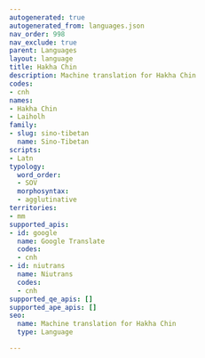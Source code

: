 ```yaml
---
autogenerated: true
autogenerated_from: languages.json
nav_order: 998
nav_exclude: true
parent: Languages
layout: language
title: Hakha Chin
description: Machine translation for Hakha Chin
codes:
- cnh
names:
- Hakha Chin
- Laiholh
family:
- slug: sino-tibetan
  name: Sino-Tibetan
scripts:
- Latn
typology:
  word_order:
  - SOV
  morphosyntax:
  - agglutinative
territories:
- mm
supported_apis:
- id: google
  name: Google Translate
  codes:
  - cnh
- id: niutrans
  name: Niutrans
  codes:
  - cnh
supported_qe_apis: []
supported_ape_apis: []
seo:
  name: Machine translation for Hakha Chin
  type: Language

---
```


